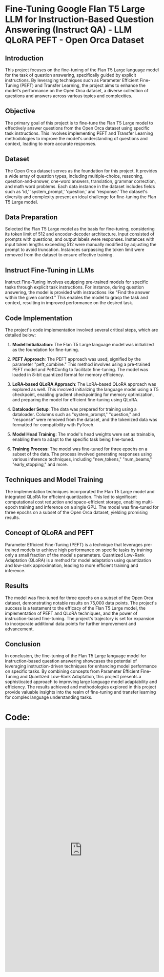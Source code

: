 # Fine-Tuning Google Flan T5 Large LLM for Instruction-Based Question Answering (Instruct QA) - LLM QLoRA PEFT - Open Orca Dataset

## Introduction
This project focuses on the fine-tuning of the Flan T5 Large language model for the task of question answering, specifically guided by explicit instructions. By leveraging techniques such as Parameter Efficient Fine-Tuning (PEFT) and Transfer Learning, the project aims to enhance the model's performance on the Open Orca dataset, a diverse collection of questions and answers across various topics and complexities.

## Objective
The primary goal of this project is to fine-tune the Flan T5 Large model to effectively answer questions from the Open Orca dataset using specific task instructions. This involves implementing PEFT and Transfer Learning methodologies to improve the model's understanding of questions and context, leading to more accurate responses.

## Dataset
The Open Orca dataset serves as the foundation for this project. It provides a wide array of question types, including multiple-choice, reasoning, question-and-answer, one-word answers, translation, grammar correction, and math word problems. Each data instance in the dataset includes fields such as 'id,' 'system_prompt,' 'question,' and 'response.' The dataset's diversity and complexity present an ideal challenge for fine-tuning the Flan T5 Large model.

## Data Preparation
Selected the Flan T5 Large model as the basis for fine-tuning, considering its token limit of 512 and encoder-decoder architecture. Input consisted of prompts with questions, and output labels were responses. Instances with input token lengths exceeding 512 were manually modified by adjusting the prompt to avoid truncation. Instances surpassing the token limit were removed from the dataset to ensure effective training.

## Instruct Fine-Tuning in LLMs
Instruct Fine-Tuning involves equipping pre-trained models for specific tasks through explicit task instructions. For instance, during question answering, the model is provided with instructions like "Find the answer within the given context." This enables the model to grasp the task and context, resulting in improved performance on the desired task. 

## Code Implementation
The project's code implementation involved several critical steps, which are detailed below:

1. **Model Initialization**: The Flan T5 Large language model was initialized as the foundation for fine-tuning.

2. **PEFT Approach**: The PEFT approach was used, signified by the parameter "peft_combine." This method involves using a pre-trained PEFT model and PeftConfig to facilitate fine-tuning. The model was loaded in 8-bit quantized format for memory efficiency.

3. **LoRA-based QLoRA Approach**: The LoRA-based QLoRA approach was explored as well. This involved initializing the language model using a T5 checkpoint, enabling gradient checkpointing for memory optimization, and preparing the model for efficient fine-tuning using QLoRA.

4. **Dataloader Setup**: The data was prepared for training using a dataloader. Columns such as "system_prompt," "question," and "response" were removed from the dataset, and the tokenized data was formatted for compatibility with PyTorch.

5. **Model Head Training**: The model's head weights were set as trainable, enabling them to adapt to the specific task being fine-tuned.

6. **Training Process**: The model was fine-tuned for three epochs on a subset of the data. The process involved generating responses using various inference techniques, including "new_tokens," "num_beams," "early_stopping," and more.

## Techniques and Model Training
The implementation techniques incorporated the Flan T5 Large model and integrated QLoRA for efficient quantization. This led to significant computational cost reduction and space-efficient storage, enabling multi-epoch training and inference on a single GPU. The model was fine-tuned for three epochs on a subset of the Open Orca dataset, yielding promising results.

## Concept of QLoRA and PEFT
Parameter Efficient Fine-Tuning (PEFT) is a technique that leverages pre-trained models to achieve high performance on specific tasks by training only a small fraction of the model's parameters. Quantized Low-Rank Adaptation (QLoRA) is a method for model adaptation using quantization and low-rank approximation, leading to more efficient training and inference.

## Results
The model was fine-tuned for three epochs on a subset of the Open Orca dataset, demonstrating notable results on 75,000 data points. The project's success is a testament to the efficacy of the Flan T5 Large model, the implementation of PEFT and QLoRA techniques, and the power of instruction-based fine-tuning. The project's trajectory is set for expansion to incorporate additional data points for further improvement and advancement.

## Conclusion
In conclusion, the fine-tuning of the Flan T5 Large language model for instruction-based question answering showcases the potential of leveraging instruction-driven techniques for enhancing model performance on specific tasks. By combining concepts from Parameter Efficient Fine-Tuning and Quantized Low-Rank Adaptation, this project presents a sophisticated approach to improving large language model adaptability and efficiency. The results achieved and methodologies explored in this project provide valuable insights into the realm of fine-tuning and transfer learning for complex language understanding tasks.



# Code: 
<iframe src="https://www.kaggle.com/embed/shailjakanttiwari/qlora-llm-instruct-fine-tuning-flan-t5-large?kernelSessionId=142496711" height="800" style="margin: 0 auto; width: 100%; max-width: 950px;" frameborder="0" scrolling="auto" title="QLoRA LLM | Instruct Fine Tuning | Flan T5 Large"></iframe>
